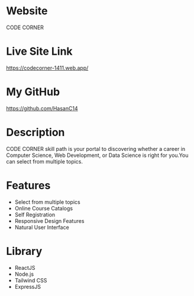 # Website

CODE CORNER

# Live Site Link

https://codecorner-1411.web.app/

# My GitHub

https://github.com/HasanC14

# Description

CODE CORNER skill path is your portal to discovering whether a career in Computer Science, Web Development, or Data Science is right for you.You can select from multiple topics.

# Features

- Select from multiple topics
- Online Course Catalogs
- Self Registration
- Responsive Design Features
- Natural User Interface

# Library

- ReactJS
- Node.js
- Tailwind CSS
- ExpressJS
